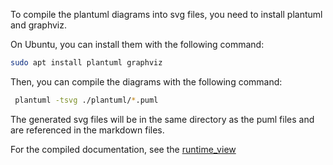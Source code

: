 To compile the plantuml diagrams into svg files, you need to install plantuml and graphviz.

On Ubuntu, you can install them with the following command:

```bash
sudo apt install plantuml graphviz
```

Then, you can compile the diagrams with the following command:

```bash
 plantuml -tsvg ./plantuml/*.puml
```

The generated svg files will be in the same directory as the puml files and are referenced in the markdown files. 


For the compiled documentation, see the [runtime_view](./runtime_view.md) 


